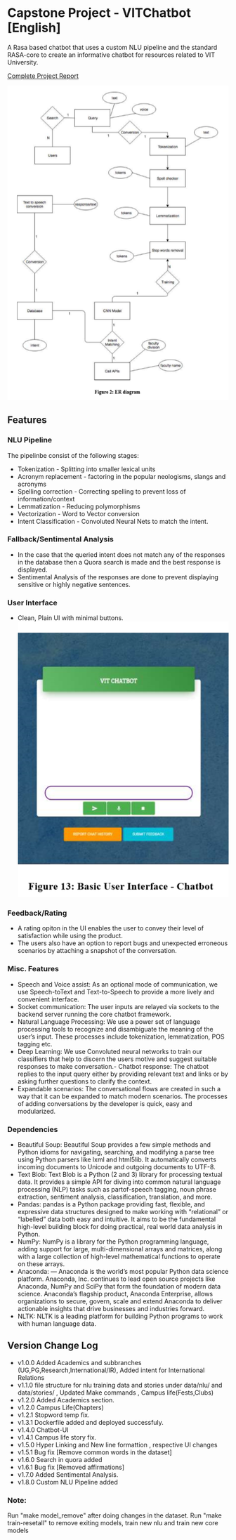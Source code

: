 # Capstone Project - VITChatbot [English]
A Rasa based chatbot that uses a custom NLU pipeline and the standard RASA-core to create an informative chatbot for resources related to VIT University.

[Complete Project Report](https://drive.google.com/open?id=1QHwH1nPXLzOzjrHOYsYjBkJEEoaMx7uR)

![Workflow](https://github.com/karth2512/NLP-VIT-BOT/blob/master/images/ERD.PNG)
## Features
### NLU Pipeline
The pipelinbe consist of the following stages:
- Tokenization - Splitting into smaller lexical units
- Acronym replacement - factoring in the popular neologisms, slangs and acronyms
- Spelling correction - Correcting spelling to prevent loss of information/context
- Lemmatization - Reducing polymorphisms
- Vectorization - Word to Vector conversion
- Intent Classification - Convoluted Neural Nets to match the intent.

### Fallback/Sentimental Analysis
- In the case that the queried intent does not match any of the responses in the database then a Quora search is made and the best response is displayed.
- Sentimental Analysis of the responses are done to prevent displaying sensitive or highly negative sentences.

### User Interface
- Clean, Plain UI with minimal buttons.
![User Interface](https://github.com/karth2512/NLP-VIT-BOT/blob/master/images/UI.PNG)

### Feedback/Rating 
- A rating opiton in the UI enables the user to convey their level of satisfaction while using the product.
- The users also have an option to report bugs and unexpected erroneous scenarios by attaching a snapshot of the conversation.

### Misc. Features 
- Speech and Voice assist: As an optional mode of communication, we use Speech-toText and Text-to-Speech to provide a more lively and convenient interface. 
- Socket communication: The user inputs are relayed via sockets to the backend server running the core chatbot framework.
- Natural Language Processing: We use a power set of language processing tools to recognize and disambiguate the meaning of the user’s input. These processes include tokenization, lemmatization, POS tagging etc.
- Deep Learning: We use Convoluted neural networks to train our classifiers that help to discern the users motive and suggest suitable responses to make conversation.- Chatbot response: The chatbot replies to the input query either by providing relevant text and links or by asking further questions to clarify the context.
- Expandable scenarios: The conversational flows are created in such a way that it can be expanded to match modern scenarios. The processes of adding conversations by the developer is quick, easy and modularized.

### Dependencies
- Beautiful Soup: Beautiful Soup provides a few simple methods and Python idioms for navigating, searching, and modifying a parse tree using Python parsers like lxml and html5lib. It automatically converts incoming documents to Unicode and outgoing documents to UTF-8.    
- Text Blob: Text Blob is a Python (2 and 3) library for processing textual data. It provides a simple API for diving into common natural language processing (NLP) tasks such as partof-speech tagging, noun phrase extraction, sentiment analysis, classification, translation, and more.    
- Pandas: pandas is a Python package providing fast, flexible, and expressive data structures designed to make working with “relational” or “labelled” data both easy and intuitive. It aims to be the fundamental high-level building block for doing practical, real world data analysis in Python. 
- NumPy: NumPy is a library for the Python programming language, adding support for large, multi-dimensional arrays and matrices, along with a large collection of high-level mathematical functions to operate on these arrays.  
- Anaconda: — Anaconda is the world’s most popular Python data science platform. Anaconda, Inc. continues to lead open source projects like Anaconda, NumPy and SciPy that form the foundation of modern data science. Anaconda’s flagship product, Anaconda Enterprise, allows organizations to secure, govern, scale and extend Anaconda to deliver actionable insights that drive businesses and industries forward. 
- NLTK: NLTK is a leading platform for building Python programs to work with human language data. 


## Version Change Log
- v1.0.0 Added Academics and subbranches (UG,PG,Research,International/IR), Added intent for International Relations
- v1.1.0 file structure for nlu training data and stories under data/nlu/ and data/stories/ , Updated Make commands , Campus life(Fests,Clubs)
- v1.2.0 Added Academics section.
- v1.2.0 Campus Life(Chapters)
- v1.2.1 Stopword temp fix.
- v1.3.1 Dockerfile added and deployed successfuly.
- v1.4.0 Chatbot-UI
- v1.4.1 Campus life story fix.
- v1.5.0 Hyper Linking and New line formattion , respective UI changes
- v1.5.1 Bug fix [Remove common words in the dataset]
- v1.6.0 Search in quora added
- v1.6.1 Bug fix [Removed affirmations]
- v1.7.0 Added Sentimental Analysis. 
- v1.8.0 Custom NLU Pipeline added


### Note:
Run "make model_remove" after doing changes in the dataset. 
Run "make train-resetall" to remove exiting models, train new nlu and train new core models
